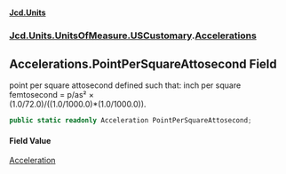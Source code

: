 #### [Jcd.Units](index.md 'index')
### [Jcd.Units.UnitsOfMeasure.USCustomary](Jcd.Units.UnitsOfMeasure.USCustomary.md 'Jcd.Units.UnitsOfMeasure.USCustomary').[Accelerations](Accelerations.md 'Jcd.Units.UnitsOfMeasure.USCustomary.Accelerations')

## Accelerations.PointPerSquareAttosecond Field

point per square attosecond defined such that: inch per square femtosecond = p/as² ×  
(1.0/72.0)/((1.0/1000.0)*(1.0/1000.0)).

```csharp
public static readonly Acceleration PointPerSquareAttosecond;
```

#### Field Value
[Acceleration](Acceleration.md 'Jcd.Units.UnitTypes.Acceleration')